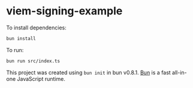 # viem-signing-example

To install dependencies:

```bash
bun install
```

To run:

```bash
bun run src/index.ts
```

This project was created using `bun init` in bun v0.8.1. [Bun](https://bun.sh) is a fast all-in-one JavaScript runtime.

